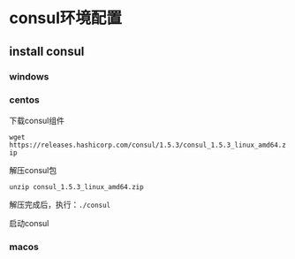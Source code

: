 # consul环境配置

## install consul

### windows

### centos

下载consul组件

`wget https://releases.hashicorp.com/consul/1.5.3/consul_1.5.3_linux_amd64.zip`

解压consul包

`unzip consul_1.5.3_linux_amd64.zip`

解压完成后，执行：`./consul`

启动consul


### macos